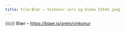 ```yaml
---
title: File:Blær – Vinkonur vors og blóma 53544.jpeg
---
```


{{c}} Blær – https://blaer.is/grein/vinkonur